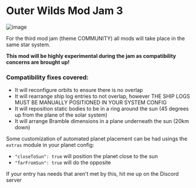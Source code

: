 # Outer Wilds Mod Jam 3

![image](https://github.com/xen-42/ow-mod-jam-3-base/assets/22628069/0e02d50e-1653-47eb-991c-85f4143d8d42)

For the third mod jam (theme COMMUNITY) all mods will take place in the same star system.

**This mod will be highly experimental during the jam as compatibility concerns are brought up!**

### Compatibility fixes covered:
- It will reconfigure orbits to ensure there is no overlap
- It will rearrange ship log entries to not overlap, however THE SHIP LOGS MUST BE MANUALLY POSITIONED IN YOUR SYSTEM CONFIG
- It will reposition static bodies to be in a ring around the sun (45 degrees up from the plane of the solar system)
- It will arrange Bramble dimensions in a plane underneath the sun (20km down)

Some customization of automated planet placement can be had usings the `extras` module in your planet config:
- `"closeToSun": true` will position the planet close to the sun
- `"farFromSun": true` will do the opposite

If your entry has needs that aren't met by this, hit me up on the Discord server
